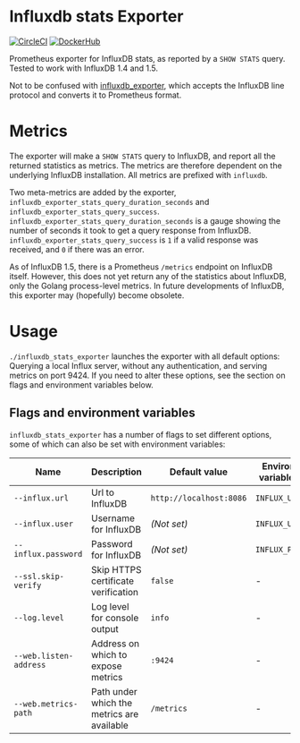 # Influxdb stats Exporter

[![CircleCI](https://circleci.com/gh/carlpett/influxdb_stats_exporter.svg?style=shield)](https://circleci.com/gh/carlpett/influxdb_stats_exporter)
[![DockerHub](https://img.shields.io/docker/build/carlpett/influxdb_stats_exporter.svg?style=shield)](https://hub.docker.com/r/carlpett/influxdb_stats_exporter/)

Prometheus exporter for InfluxDB stats, as reported by a `SHOW STATS` query. Tested to work with InfluxDB 1.4 and 1.5.

Not to be confused with [influxdb_exporter](https://github.com/prometheus/influxdb_exporter/), which accepts the InfluxDB line protocol and converts it to Prometheus format.

# Metrics
The exporter will make a `SHOW STATS` query to InfluxDB, and report all the returned statistics as metrics. The metrics are therefore dependent on the underlying InfluxDB installation. All metrics are prefixed with `influxdb`.

Two meta-metrics are added by the exporter, `influxdb_exporter_stats_query_duration_seconds` and `influxdb_exporter_stats_query_success`. `influxdb_exporter_stats_query_duration_seconds` is a gauge showing the number of seconds it took to get a query response from InfluxDB. `influxdb_exporter_stats_query_success` is `1` if a valid response was received, and `0` if there was an error.

As of InfluxDB 1.5, there is a Prometheus `/metrics` endpoint on InfluxDB itself. However, this does not yet return any of the statistics about InfluxDB, only the Golang process-level metrics. In future developments of InfluxDB, this exporter may (hopefully) become obsolete.

# Usage
`./influxdb_stats_exporter` launches the exporter with all default options: Querying a local Influx server, without any authentication, and serving metrics on port 9424. If you need to alter these options, see the section on flags and environment variables below.

## Flags and environment variables
`influxdb_stats_exporter` has a number of flags to set different options, some of which can also be set with environment variables:

Name     | Description | Default value | Environment variable name
---------|-------------|---------------|--------------------------
`--influx.url` | Url to InfluxDB | `http://localhost:8086` | `INFLUX_URL`
`--influx.user` | Username for InfluxDB | _(Not set)_ | `INFLUX_USER`
`--influx.password` | Password for InfluxDB | _(Not set)_ | `INFLUX_PASSWORD`
`--ssl.skip-verify` | Skip HTTPS certificate verification | `false` | -
`--log.level` | Log level for console output | `info` | -
`--web.listen-address` | Address on which to expose metrics | `:9424` | -
`--web.metrics-path` | Path under which the metrics are available | `/metrics` | -

